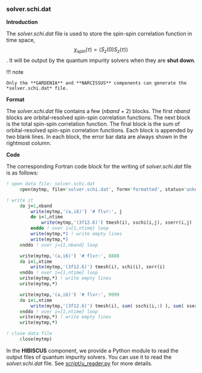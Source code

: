 ### solver.schi.dat

**Introduction**

The *solver.schi.dat* file is used to store the spin-spin correlation function in time space, $$\chi_{\text{spin}}(\tau) = \langle S_z(0)S_z(\tau)\rangle$$. It will be output by the quantum impurity solvers when they are **shut down**.

!!! note

    Only the **GARDENIA** and **NARCISSUS** components can generate the *solver.schi.dat* file.

**Format**

The *solver.schi.dat* file contains a few (*nband* + 2) blocks. The first *nband* blocks are orbital-resolved spin-spin correlation functions. The next block is the total spin-spin correlation function. The final block is the sum of orbital-resolved spin-spin correlation functions. Each block is appended by two blank lines. In each block, the error bar data are always shown in the rightmost column.

**Code**

The corresponding Fortran code block for the writing of *solver.schi.dat* file is as follows:

```fortran
! open data file: solver.schi.dat
     open(mytmp, file='solver.schi.dat', form='formatted', status='unknown')

! write it
     do j=1,nband
         write(mytmp,'(a,i6)') '# flvr:', j
         do i=1,ntime
             write(mytmp,'(3f12.6)') tmesh(i), sschi(i,j), sserr(i,j)
         enddo ! over i={1,ntime} loop
         write(mytmp,*) ! write empty lines
         write(mytmp,*)
     enddo ! over j={1,nband} loop

     write(mytmp,'(a,i6)') '# flvr:', 8888
     do i=1,ntime
         write(mytmp,'(3f12.6)') tmesh(i), schi(i), serr(i) 
     enddo ! over i={1,ntime} loop
     write(mytmp,*) ! write empty lines
     write(mytmp,*)

     write(mytmp,'(a,i6)') '# flvr:', 9999
     do i=1,ntime
         write(mytmp,'(3f12.6)') tmesh(i), sum( sschi(i,:) ), sum( sserr(i,:) )
     enddo ! over i={1,ntime} loop
     write(mytmp,*) ! write empty lines
     write(mytmp,*)

! close data file
     close(mytmp)
```

In the **HIBISCUS** component, we provide a Python module to read the output files of quantum impurity solvers. You can use it to read the *solver.schi.dat* file. See [script/u_reader.py](../ch07/reader.md) for more details.
